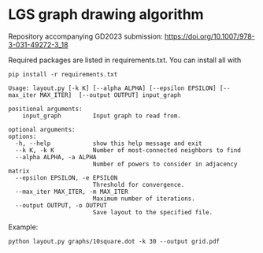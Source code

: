 # LGS graph drawing algorithm

Repository accompanying GD2023 submission: https://doi.org/10.1007/978-3-031-49272-3_18

Required packages are listed in requirements.txt. You can install all with 

```pip install -r requirements.txt```

```
Usage: layout.py [-k K] [--alpha ALPHA] [--epsilon EPSILON] [--max_iter MAX_ITER]  [--output OUTPUT] input_graph

positional arguments: 
    input_graph         Input graph to read from. 

optional arguments:
options:
  -h, --help            show this help message and exit
  --k K, -k K           Number of most-connected neighbors to find
  --alpha ALPHA, -a ALPHA
                        Number of powers to consider in adjacency matrix
  --epsilon EPSILON, -e EPSILON
                        Threshold for convergence.
  --max_iter MAX_ITER, -m MAX_ITER
                        Maximum number of iterations.
  --output OUTPUT, -o OUTPUT
                        Save layout to the specified file.
```

Example: 
```
python layout.py graphs/10square.dot -k 30 --output grid.pdf
```
